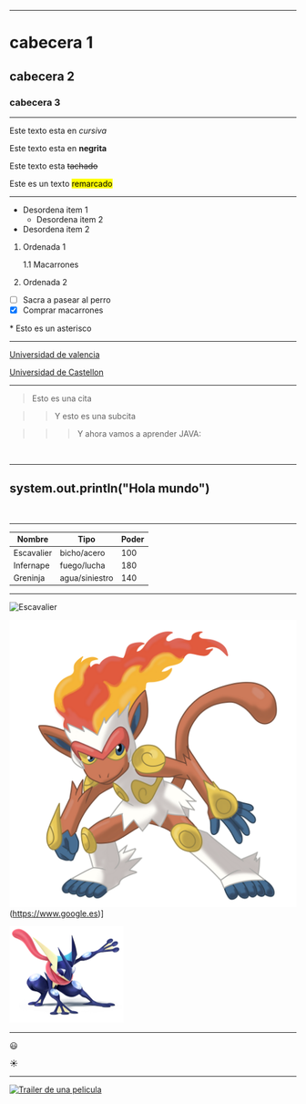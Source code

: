 <!-- 1-Encabezados -->
***

# cabecera 1
## cabecera 2
### cabecera 3


<!-- 2-Formato de texto -->
***
Este texto esta en *cursiva*

Este texto esta en **negrita**

Este texto esta ~~tachado~~

Este es un texto <mark>remarcado</mark>

<!-- 3-Listas -->
***

* Desordena item 1
	* Desordena item 2
* Desordena item 2

1. Ordenada 1

	1.1 Macarrones
	
2. Ordenada 2

- [ ] Sacra a pasear al perro
- [x] Comprar macarrones

\* Esto es un asterisco

<!--4-Enlaces-->
***
[Universidad de valencia](https://www.uv.es)

[Universidad de Castellon](https://www.uji.es "La UJI")

<!--5-Citas-->
***

> Esto es una cita

>> Y esto es una subcita

>>> Y ahora vamos a aprender JAVA:

<br>

---
system.out.println("Hola mundo")
---

<br>

<!--6-Tablas-->
***
|Nombre       |Tipo             |Poder       |
|-----------  |---------------  |----------  |
|Escavalier   |bicho/acero      |100         |
|Infernape    |fuego/lucha      |180         |
|Greninja     |agua/siniestro   |140         |

<!--7-Imagenes-->
***
![Escavalier](https://c0.klipartz.com/pngpicture/55/528/sticker-png-pokemon-black-2-and-white-2-pokemon-x-and-y-escavalier-karrablast-others-fictional-character-pokemon-pokemon-x-and-y-pokemon-black-2-and-white-2-pokemon-anime.png)

![Infernape](infernape.png "Innnn ferrrr  infeeerrrnnneeii")(https://www.google.es)]

<img src ="Greninja.png" width="200">

<!--8-Emojis para Github-->
***

:smiley:

:sunny:

<!--9-Insertar video de yotube-->
***

[![Trailer de una pelicula](https://img.youtube.com/vi/FSyWAxUg3Go/0.jpg)](https://www.youtube.com/watch?v=FSyWAxUg3Go)
